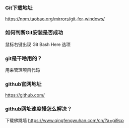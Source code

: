 ### Git下载地址

https://npm.taobao.org/mirrors/git-for-windows/



### 如何判断Git安装是否成功

鼠标右键出现 Git Bash Here 选项



###  git是干啥用的？ 

用来管理项目代码



### github官网地址

https://github.com/



### github网址速度慢怎么解决？

下载佛跳墙 https://www.qingfengwuhan.com/cn/?a=gi9cp



